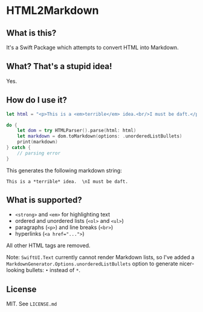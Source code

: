 # HTML2Markdown

## What is this?

It's a Swift Package which attempts to convert HTML into Markdown.


## What? That's a stupid idea!

Yes.


## How do I use it?

```swift
let html = "<p>This is a <em>terrible</em> idea.<br/>I must be daft.</p>"

do {
    let dom = try HTMLParser().parse(html: html)
    let markdown = dom.toMarkdown(options: .unorderedListBullets)
    print(markdown)
} catch {
    // parsing error
}
```
    
This generates the following markdown string:

```
This is a *terrible* idea.  \nI must be daft.
```

## What is supported?

* `<strong>` and `<em>` for highlighting text
* ordered and unordered lists (`<ol>` and `<ul>`)
* paragraphs (`<p>`) and line breaks (`<br>`)
* hyperlinks (`<a href="...">`)

All other HTML tags are removed.

Note: `SwiftUI.Text` currently cannot render Markdown lists, so I've added a `MarkdownGenerator.Options.unorderedListBullets` option to generate nicer-looking bullets: `•` instead of `*`.

## License

MIT. See `LICENSE.md`

